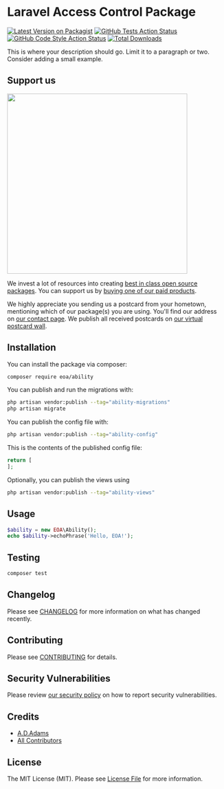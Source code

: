 # Laravel Access Control Package

[![Latest Version on Packagist](https://img.shields.io/packagist/v/eoa/ability.svg?style=flat-square)](https://packagist.org/packages/eoa/ability)
[![GitHub Tests Action Status](https://img.shields.io/github/workflow/status/eoa/ability/run-tests?label=tests)](https://github.com/eoa/ability/actions?query=workflow%3Arun-tests+branch%3Amain)
[![GitHub Code Style Action Status](https://img.shields.io/github/workflow/status/eoa/ability/Check%20&%20fix%20styling?label=code%20style)](https://github.com/eoa/ability/actions?query=workflow%3A"Check+%26+fix+styling"+branch%3Amain)
[![Total Downloads](https://img.shields.io/packagist/dt/eoa/ability.svg?style=flat-square)](https://packagist.org/packages/eoa/ability)

This is where your description should go. Limit it to a paragraph or two. Consider adding a small example.

## Support us

[<img src="https://github-ads.s3.eu-central-1.amazonaws.com/ability.jpg?t=1" width="419px" />](https://spatie.be/github-ad-click/ability)

We invest a lot of resources into creating [best in class open source packages](https://spatie.be/open-source). You can support us by [buying one of our paid products](https://spatie.be/open-source/support-us).

We highly appreciate you sending us a postcard from your hometown, mentioning which of our package(s) you are using. You'll find our address on [our contact page](https://spatie.be/about-us). We publish all received postcards on [our virtual postcard wall](https://spatie.be/open-source/postcards).

## Installation

You can install the package via composer:

```bash
composer require eoa/ability
```

You can publish and run the migrations with:

```bash
php artisan vendor:publish --tag="ability-migrations"
php artisan migrate
```

You can publish the config file with:

```bash
php artisan vendor:publish --tag="ability-config"
```

This is the contents of the published config file:

```php
return [
];
```

Optionally, you can publish the views using

```bash
php artisan vendor:publish --tag="ability-views"
```

## Usage

```php
$ability = new EOA\Ability();
echo $ability->echoPhrase('Hello, EOA!');
```

## Testing

```bash
composer test
```

## Changelog

Please see [CHANGELOG](CHANGELOG.md) for more information on what has changed recently.

## Contributing

Please see [CONTRIBUTING](.github/CONTRIBUTING.md) for details.

## Security Vulnerabilities

Please review [our security policy](../../security/policy) on how to report security vulnerabilities.

## Credits

- [A.D.Adams](https://github.com/adams100111)
- [All Contributors](../../contributors)

## License

The MIT License (MIT). Please see [License File](LICENSE.md) for more information.
